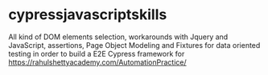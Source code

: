 # cypressjavascriptskills
All kind of DOM elements selection, workarounds with Jquery and JavaScript, assertions, Page Object Modeling and Fixtures for data oriented testing in order to build a E2E Cypress framework for https://rahulshettyacademy.com/AutomationPractice/

